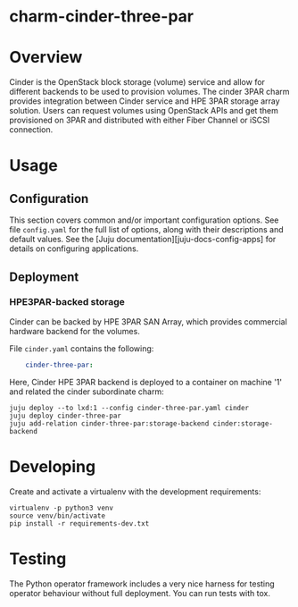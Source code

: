 # charm-cinder-three-par

# Overview


Cinder is the OpenStack block storage (volume) service and allow for different
backends to be used to provision volumes. The cinder 3PAR charm provides integration
between Cinder service and HPE 3PAR storage array solution. Users can request volumes
using OpenStack APIs and get them provisioned on 3PAR and distributed with either
Fiber Channel or iSCSI connection.

# Usage

## Configuration

This section covers common and/or important configuration options. See file
`config.yaml` for the full list of options, along with their descriptions and
default values. See the [Juju documentation][juju-docs-config-apps] for details
on configuring applications.

## Deployment

### HPE3PAR-backed storage

Cinder can be backed by HPE 3PAR SAN Array, which provides commercial hardware backend
for the volumes.

File `cinder.yaml` contains the following:

```yaml
    cinder-three-par:
```

Here, Cinder HPE 3PAR backend is deployed to a container on machine '1' 
and related the cinder subordinate charm:

    juju deploy --to lxd:1 --config cinder-three-par.yaml cinder
    juju deploy cinder-three-par
    juju add-relation cinder-three-par:storage-backend cinder:storage-backend

# Developing

Create and activate a virtualenv with the development requirements:

    virtualenv -p python3 venv
    source venv/bin/activate
    pip install -r requirements-dev.txt

# Testing

The Python operator framework includes a very nice harness for testing
operator behaviour without full deployment. You can run tests with tox.
